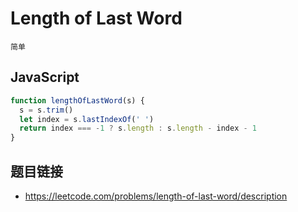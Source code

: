 # Length of Last Word
`简单`

## JavaScript
```javascript
function lengthOfLastWord(s) {
  s = s.trim()
  let index = s.lastIndexOf(' ')
  return index === -1 ? s.length : s.length - index - 1
}
```

## 题目链接
* https://leetcode.com/problems/length-of-last-word/description
